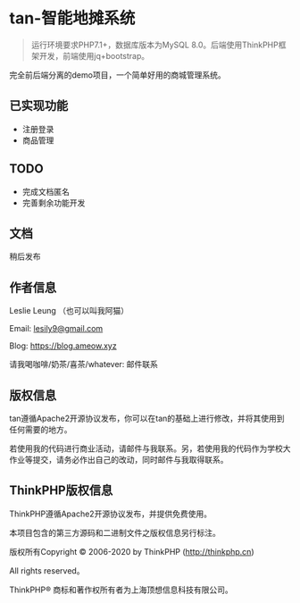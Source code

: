 tan-智能地摊系统
===============

> 运行环境要求PHP7.1+，数据库版本为MySQL 8.0。后端使用ThinkPHP框架开发，前端使用jq+bootstrap。

完全前后端分离的demo项目，一个简单好用的商城管理系统。

## 已实现功能

* 注册登录
* 商品管理

## TODO

* 完成文档匿名
* 完善剩余功能开发

## 文档

稍后发布

## 作者信息

Leslie Leung （也可以叫我阿猫）

Email: lesily9@gmail.com

Blog: https://blog.ameow.xyz

请我喝咖啡/奶茶/喜茶/whatever: 邮件联系

## 版权信息

tan遵循Apache2开源协议发布，你可以在tan的基础上进行修改，并将其使用到任何需要的地方。

若使用我的代码进行商业活动，请邮件与我联系。另，若使用我的代码作为学校大作业等提交，请务必作出自己的改动，同时邮件与我取得联系。


## ThinkPHP版权信息

ThinkPHP遵循Apache2开源协议发布，并提供免费使用。

本项目包含的第三方源码和二进制文件之版权信息另行标注。

版权所有Copyright © 2006-2020 by ThinkPHP (http://thinkphp.cn)

All rights reserved。

ThinkPHP® 商标和著作权所有者为上海顶想信息科技有限公司。
